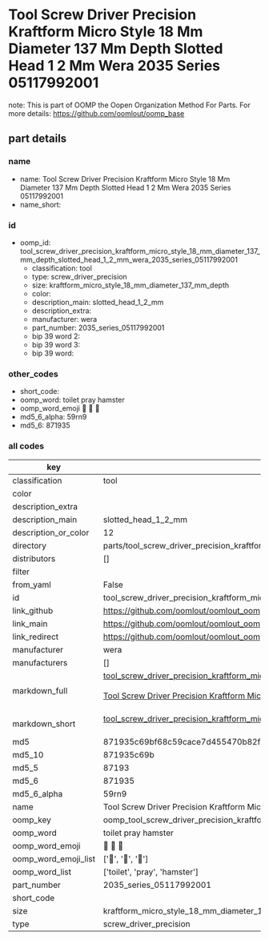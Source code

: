 # Tool Screw Driver Precision Kraftform Micro Style 18 Mm Diameter 137 Mm Depth Slotted Head 1 2 Mm Wera 2035 Series 05117992001  

note: This is part of OOMP the Oopen Organization Method For Parts. For more details: https://github.com/oomlout/oomp_base

##  part details
  







### name
* name: Tool Screw Driver Precision Kraftform Micro Style 18 Mm Diameter 137 Mm Depth Slotted Head 1 2 Mm Wera 2035 Series 05117992001
* name_short: 
### id
* oomp_id: tool_screw_driver_precision_kraftform_micro_style_18_mm_diameter_137_mm_depth_slotted_head_1_2_mm_wera_2035_series_05117992001
  * classification: tool
  * type: screw_driver_precision
  * size: kraftform_micro_style_18_mm_diameter_137_mm_depth
  * color: 
  * description_main: slotted_head_1_2_mm
  * description_extra: 
  * manufacturer: wera
  * part_number: 2035_series_05117992001
  * bip 39 word 2: 
  * bip 39 word 3: 
  * bip 39 word: 

### other_codes
* short_code: 
* oomp_word: toilet pray hamster
* oomp_word_emoji :toilet: :pray: :hamster:
* md5_6_alpha: 59rn9
* md5_6: 871935









### all codes 
| key | value |  
| --- | --- |  
| classification | tool |  
| color |  |  
| description_extra |  |  
| description_main | slotted_head_1_2_mm |  
| description_or_color | 12 |  
| directory | parts/tool_screw_driver_precision_kraftform_micro_style_18_mm_diameter_137_mm_depth_slotted_head_1_2_mm_wera_2035_series_05117992001 |  
| distributors | [] |  
| filter |  |  
| from_yaml | False |  
| id | tool_screw_driver_precision_kraftform_micro_style_18_mm_diameter_137_mm_depth_slotted_head_1_2_mm_wera_2035_series_05117992001 |  
| link_github | https://github.com/oomlout/oomlout_oomp_version_1_messy/tree/main/parts/tool_screw_driver_precision_kraftform_micro_style_18_mm_diameter_137_mm_depth_slotted_head_1_2_mm_wera_2035_series_05117992001 |  
| link_main | https://github.com/oomlout/oomlout_oomp_version_1_messy/tree/main/parts/tool_screw_driver_precision_kraftform_micro_style_18_mm_diameter_137_mm_depth_slotted_head_1_2_mm_wera_2035_series_05117992001 |  
| link_redirect | https://github.com/oomlout/oomlout_oomp_version_1_messy/tree/main/parts/tool_screw_driver_precision_kraftform_micro_style_18_mm_diameter_137_mm_depth_slotted_head_1_2_mm_wera_2035_series_05117992001 |  
| manufacturer | wera |  
| manufacturers | [] |  
| markdown_full | [tool_screw_driver_precision_kraftform_micro_style_18_mm_diameter_137_mm_depth_slotted_head_1_2_mm_wera_2035_series_05117992001](none)<br>[](none)<br>[Tool Screw Driver Precision Kraftform Micro Style 18 Mm Diameter 137 Mm Depth Slotted Head 1 2 Mm Wera 2035 Series 05117992001](none)<br><br> |  
| markdown_short | [tool_screw_driver_precision_kraftform_micro_style_18_mm_diameter_137_mm_depth_slotted_head_1_2_mm_wera_2035_series_05117992001](none)<br><br> |  
| md5 | 871935c69bf68c59cace7d455470b82f |  
| md5_10 | 871935c69b |  
| md5_5 | 87193 |  
| md5_6 | 871935 |  
| md5_6_alpha | 59rn9 |  
| name | Tool Screw Driver Precision Kraftform Micro Style 18 Mm Diameter 137 Mm Depth Slotted Head 1 2 Mm Wera 2035 Series 05117992001 |  
| oomp_key | oomp_tool_screw_driver_precision_kraftform_micro_style_18_mm_diameter_137_mm_depth_slotted_head_1_2_mm_wera_2035_series_05117992001 |  
| oomp_word | toilet pray hamster |  
| oomp_word_emoji | :toilet: :pray: :hamster: |  
| oomp_word_emoji_list | [':toilet:', ':pray:', ':hamster:'] |  
| oomp_word_list | ['toilet', 'pray', 'hamster'] |  
| part_number | 2035_series_05117992001 |  
| short_code |  |  
| size | kraftform_micro_style_18_mm_diameter_137_mm_depth |  
| type | screw_driver_precision |  
